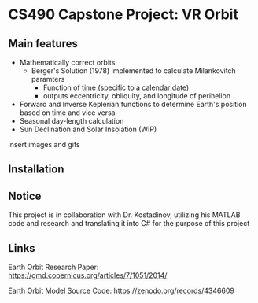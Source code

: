 # CS490 Capstone Project: VR Orbit

## Main features
- Mathematically correct orbits
  - Berger's Solution (1978) implemented to calculate Milankovitch paramters
    - Function of time (specific to a calendar date)
    - outputs eccentricity, obliquity, and longitude of perihelion
- Forward and Inverse Keplerian functions to determine Earth's position based on time and vice versa
- Seasonal day-length calculation
- Sun Declination and Solar Insolation (WIP)

insert images and gifs

## Installation


## Notice
This project is in collaboration with Dr. Kostadinov, utilizing his MATLAB code and research and translating it into C# for the purpose of this project


## Links
Earth Orbit Research Paper: https://gmd.copernicus.org/articles/7/1051/2014/

Earth Orbit Model Source Code: https://zenodo.org/records/4346609
